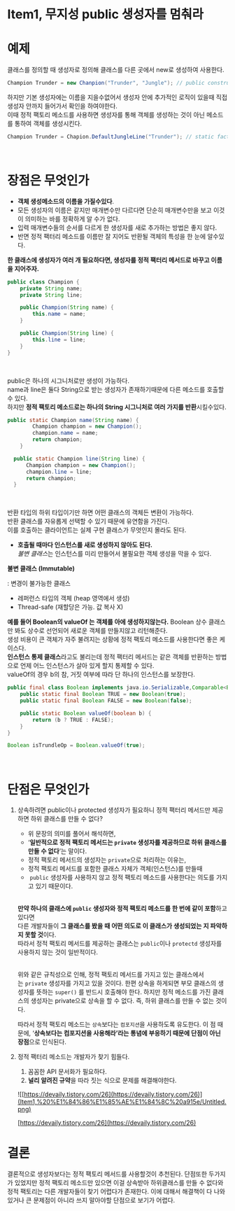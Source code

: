 # Item1, 무지성 public 생성자를 멈춰라

# 예제

클래스를 정의할 때 생성자로 정의해 클래스를 다른 곳에서 new로 생성하여 사용한다. 

```java
Champion Trunder = new Chanpion("Trunder", "Jungle"); // public constructor
```

하지만 기본 생성자에는 이름을 지을수없어서 생성자 안에 추가적인 로직이 있을때 직접 생성자 안까지 들어가서 확인을 하여야한다.   
이때 정적 팩토리 메소드를 사용하면 생성자를 통해 객체를 생성하는 것이 아닌 메소드를 통하여 객체를 생성시킨다.  

```java
Champion Trunder = Chapion.DefaultJungleLine("Trunder"); // static factory method 
```
<br>

# 장점은 무엇인가

- **객체 생성메소드의 이름을 가질수있다**.    
- 모든 생성자의 이름은 같지만 매개변수만 다르다면 단순히 매개변수만을 보고 이것이 의미하는 바를 정확하게 알 수가 없다.   
- 입력 매개변수들의 순서를 다르게 한 생성자를 새로 추가하는 방법은 좋지 않다.  
-  반면 정적 팩터리 메소드를 이름만 잘 지어도 반환될 객체의 특성을 한 눈에 알수있다.  

**한 클래스에 생성자가 여러 개 필요하다면, 생성자를 정적 팩터리 메서드로 바꾸고 이름을 지어주자.**

```java
public class Champion {
    private String name;
    private String line;

    public Champion(String name) {
        this.name = name;
    }

    public Champion(String line) {
        this.line = line;
    }
}
```
<br>

public은 하나의 시그니처로만 생성이 가능하다.  
name과 line은 둘다 String으로 받는 생성자가 존재하기때문에 다른 메소드를 호출할 수 있다.   
하지만 **정적 팩토리 메소드로는 하나의 String 시그니처로 여러 가지를 반환**시킬수있다.  

```java
public static Champion name(String name) {
        Champion champion = new Champion();
        champion.name = name;
        return champion;
    }

  public static Champion line(String line) {
      Champion champion = new Champion();
      champion.line = line;
      return champion;
  }
```
<br>

반환 타입의 하위 타입이기만 하면 어떤 클래스의 객체든 변환이 가능하다.   
반환 클래스를 자유롭게 선택할 수 있기 때문에 유연함을 가진다.   
이를 호출하는 클라이언트는 실제 구현 클래스가 무엇인지 몰라도 된다.   

- **호출될 때마다 인스턴스를 새로 생성하지 않아도 된다.**  
*불변 클래스*는 인스턴스를 미리 만들어서 불필요한 객체 생성을 막을 수 있다.  

**불변 클래스 (Immutable)**

: 변경이 불가능한 클래스  
- 레퍼런스 타입의 객체 (heap 영역에서 생성)  
- Thread-safe (재할당은 가능. 값 복사 X)  

**예를 들어 Boolean의 valueOf 는 객체를 아에 생성하지않는다.**
Boolean 상수 클래스만 봐도 상수로 선언되어 새로운 객체를 만들지않고 리턴해준다.    
생성 비용이 큰 객체가 자주 불려지는 상황에 정적 팩토리 메소드를 사용한다면 좋은 케이스다.  
**인스턴스 통제 클래스**라고도 불리는데 정적 팩터리 메서드는 같은 객체를 반환하는 방법으로 언제 어느 인스턴스가 살아 있게 할지 통제할 수 있다.  
valueOf의 경우 b의 참, 거짓 여부에 따라 단 하나의 인스턴스를 보장한다.  

```java
public final class Boolean implements java.io.Serializable,Comparable<Boolean> {
    public static final Boolean TRUE = new Boolean(true);
    public static final Boolean FALSE = new Boolean(false);

    public static Boolean valueOf(boolean b) {
        return (b ? TRUE : FALSE);
    }
}

Boolean isTrundleOp = Boolean.valueOf(true);
```
<br>

# 단점은 무엇인가

1. 상속하려면 public이나 protected 생성자가 필요하니 정적 팩터리 메서드만 제공하면 하위 클래스를 만들 수 없다?
    
    - 위 문장의 의미를 풀어서 해석하면,   
    - ‘**일반적으로 정적 팩토리 메서드는 `private` 생성자를 제공하므로 하위 클래스를 만들 수 없다**’는 말이다.   
    - 정적 팩토리 메서드의 생성자는 `private`으로 처리하는 이유는,   
    - 정적 팩토리 메서드를 포함한 클래스 자체가 객체(인스턴스)를 만들때   
    -  `public` 생성자를 사용하지 않고 정적 팩토리 메소드를 사용한다는 의도를 가지고 있기 때문이다.    
    <br>
    
    **만약 하나의 클래스에 `public` 생성자와 정적 팩토리 메소드를 한 번에 같이 포함**하고 있다면   
    다른 개발자들이 **그 클래스를 봤을 때 어떤 의도로 이 클래스가 생성되었는 지 파악하지 못할 것**이다.  
    따라서 정적 팩토리 메서드를 제공하는 클래스는 `public`이나 `protectd` 생성자를 사용하지 않는 것이 일반적이다.  
    <br>
    
    위와 같은 규칙성으로 인해, 정적 팩토리 메서드를 가지고 있는 클래스에서는 `private` 생성자를 가지고 있을 것이다. 한편 상속을 하게되면 부모 클래스의 생성자를 뜻하는 `super()` 를 반드시 호출해야 한다. 하지만 정적 메소드를 가진 클래스의 생성자는 private으로 상속을 할 수 없다. 즉, 하위 클래스를 만들 수 없는 것이다.
    
    따라서 정적 팩토리 메소드는 `상속`보다는 `컴포지션`을 사용하도록 유도한다. 이 점 때문에, ‘**상속보다는 컴포지션을 사용해라’라는 통념에 부응하기 때문에 단점이 아닌 장점**으로 인식된다.
    
2. 정적 팩터리 메소드는 개발자가 찾기 힘들다. 
    1. 꼼꼼한 API 문서화가 필요하다. 
    2. **널리 알려진 규약**을 따라 짓는 식으로 문제를 해결해야한다.
    
    ![[https://devaily.tistory.com/26](https://devaily.tistory.com/26)](Item1,%20%E1%84%86%E1%85%AE%E1%84%8C%20a915e/Untitled.png)
    
    [https://devaily.tistory.com/26](https://devaily.tistory.com/26)
    

# 결론

결론적으로 생성자보다는 정적 팩토리 메서드를 사용할것이 추천된다. 단점또한 두가지가 있었지만 정적 팩토리 메소드만 있으면 이걸 상속받아 하위클래스를 만들 수 없다와 정적 팩토리는 다른 개발자들이 찾기 어렵다가 존재한다. 이에 대해서 해결책이 다 나와 있거나 큰 문제점이 아니라 쓰지 말아야할 단점으로 보기가 어렵다.
